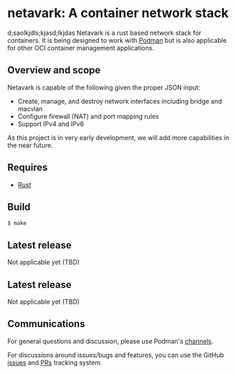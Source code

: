 # netavark: A container network stack
 d;saolkjdls;kjasd;lkjdas 
Netavark is a rust based network stack for containers.  It is being designed
to work with [Podman](https://github.com/containers/podman) but is also applicable
for other OCI container management applications.

## Overview and scope

Netavark is capable of the following given the proper JSON input:
* Create, manage, and destroy network interfaces including bridge and macvlan
* Configure firewall (NAT) and port mapping rules
* Support IPv4 and IPv6

As this project is in very early development, we will add more capabilities in
the near future.

## Requires

- [Rust](https://www.rust-lang.org/tools/install)

## Build

```console
$ make
```
## Latest release
Not applicable yet (TBD)

## Latest release
Not applicable yet (TBD)

## Communications

For general questions and discussion, please use Podman's
[channels](https://podman.io/community/#slack-irc-matrix-and-discord).

For discussions around issues/bugs and features, you can use the GitHub
[issues](https://github.com/containers/netavark/issues)
and [PRs](https://github.com/containers/netavark/pulls) tracking system.
